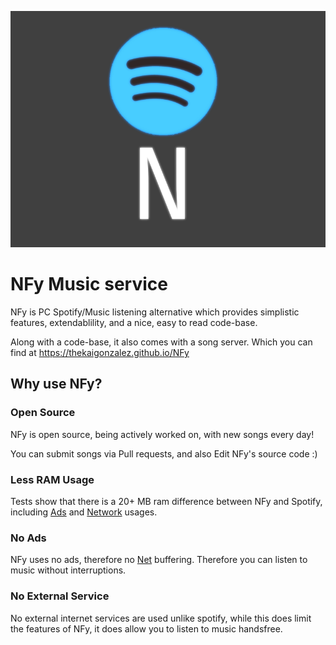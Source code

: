 ![NFy Logo](./NFyLogo.png)
# NFy Music service

NFy is PC Spotify/Music listening alternative which provides simplistic features, extendablility, and a nice, easy to read code-base.

Along with a code-base, it also comes with a song server. Which you can find at https://thekaigonzalez.github.io/NFy

## Why use NFy?

### Open Source

NFy is open source, being actively worked on, with new songs every day!

You can submit songs via Pull requests, and also Edit NFy's source code :)

### Less RAM Usage

Tests show that there is a 20+ MB ram difference between NFy and Spotify, including [Ads](#no-ads) and [Network](#no-external-service) usages.

### No Ads

NFy uses no ads, therefore no [Net](#no-external-service) buffering. Therefore you can listen to music without interruptions.

### No External Service

No external internet services are used unlike spotify, while this does limit the features of NFy, it does allow you to listen to music handsfree.